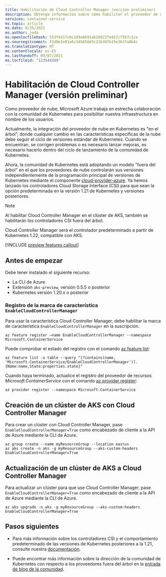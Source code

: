```yaml
---
title: Habilitación de Cloud Controller Manager (versión preliminar)
description: Obtenga información sobre cómo habilitar el proveedor de nube fuera del árbol.
services: container-service
ms.topic: article
ms.date: 8/25/2021
ms.author: juda
ms.openlocfilehash: 533f4317c6c189e0691ab26822fe917c7567c1ce
ms.sourcegitcommit: f2d0e1e91a6c345858d3c21b387b15e3b1fa8b4c
ms.translationtype: HT
ms.contentlocale: es-ES
ms.lasthandoff: 09/07/2021
ms.locfileid: "123544389"
---
```

# <a name="enable-cloud-controller-manager-preview"></a>Habilitación de Cloud Controller Manager (versión preliminar)

Como proveedor de nube, Microsoft Azure trabaja en estrecha colaboración con la comunidad de Kubernetes para posibilitar nuestra infraestructura en nombre de los usuarios.

Actualmente, la integración del proveedor de nube en Kubernetes es "en el árbol", donde cualquier cambio en las características específicas de la nube debe seguir el ciclo de versiones estándar de Kubernetes.  Cuando se encuentran, se corrigen problemas o es necesario lanzar mejoras, es necesario hacerlo dentro del ciclo de lanzamiento de la comunidad de Kubernetes.

Ahora, la comunidad de Kubernetes está adoptando un modelo "fuera del árbol" en el que los proveedores de nube controlarán sus versiones independientemente de la programación principal de versiones de Kubernetes mediante el componente [cloud-provider-azure][cloud-provider-azure].  Ya hemos lanzado los controladores Cloud Storage Interface (CSI) para que sean la opción predeterminada en la versión 1.21 de Kubernetes y versiones posteriores.

> [!Note]
> Al habilitar Cloud Controller Manager en el clúster de AKS, también se habilitarán los controladores CSI fuera del árbol.

Cloud Controller Manager será el controlador predeterminado a partir de Kubernetes 1.22, compatible con AKS.


[!INCLUDE [preview features callout](./includes/preview/preview-callout.md)]

## <a name="before-you-begin"></a>Antes de empezar

Debe tener instalado el siguiente recurso:

* La CLI de Azure
* Extensión `aks-preview`, versión 0.5.5 o posterior
* Kubernetes versión 1.20.x o posterior


### <a name="register-the-enablecloudcontrollermanager-feature-flag"></a>Registro de la marca de característica `EnableCloudControllerManager`

Para usar la característica Cloud Controller Manager, debe habilitar la marca de característica `EnableCloudControllerManager` en la suscripción. 

```azurecli
az feature register –name EnableCloudControllerManager --namespace Microsoft.ContainerService
```
Puede comprobar el estado del registro con el comando [az feature list][az-feature-list]:

```azurecli-interactive
az feature list -o table --query "[?contains(name, 'Microsoft.ContainerService/EnableCloudControllerManager')].{Name:name,State:properties.state}"
```

Cuando haya terminado, actualice el registro del proveedor de recursos *Microsoft.ContainerService* con el comando [az provider register][az-provider-register]:

```azurecli-interactive
az provider register --namespace Microsoft.ContainerService
```

## <a name="create-an-aks-cluster-with-cloud-controller-manager"></a>Creación de un clúster de AKS con Cloud Controller Manager

Para crear un clúster con Cloud Controller Manager, pase `EnableCloudControllerManager=True` como encabezado de cliente a la API de Azure mediante la CLI de Azure.

```azurecli-interactive
az group create --name myResourceGroup --location eastus
az aks create -n aks -g myResourceGroup --aks-custom-headers EnableCloudControllerManager=True
```

## <a name="upgrade-an-aks-cluster-to-cloud-controller-manager"></a>Actualización de un clúster de AKS a Cloud Controller Manager

Para actualizar un clúster para que use Cloud Controller Manager, pase `EnableCloudControllerManager=True` como encabezado de cliente a la API de Azure mediante la CLI de Azure.

```azurecli-interactive
az aks upgrade -n aks -g myResourceGroup --aks-custom-headers EnableCloudControllerManager=True
```

## <a name="next-steps"></a>Pasos siguientes

- Para más información sobre los controladores CSI y el comportamiento predeterminado de las versiones de Kubernetes posteriores a la 1.21, consulte nuestra [documentación][csi-docs].

- Puede encontrar más información sobre la dirección de la comunidad de Kubernetes con respecto a los proveedores fuera del árbol en la [entrada de blog de la comunidad][community-blog].


<!-- LINKS - internal -->
[az-provider-register]: /cli/azure/provider#az_provider_register
[az-feature-register]: /cli/azure/feature#az_feature_register
[az-feature-list]: /cli/azure/feature#az_feature_list
[csi-docs]: csi-storage-drivers.md

<!-- LINKS - External -->
[community-blog]: https://kubernetes.io/blog/2019/04/17/the-future-of-cloud-providers-in-kubernetes
[cloud-provider-azure]: https://github.com/kubernetes-sigs/cloud-provider-azure
